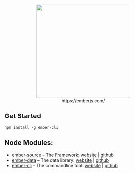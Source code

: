 <p align="center">
  <a href="https://emberjs.com"><img width="300" src="https://emberjs.com/images/brand/ember-4c.svg"></a><br>
  https://emberjs.com/
</p>

## Get Started

```
npm install -g ember-cli
```

## Node Modules:

* [ember-source](https://www.npmjs.com/package/ember-source) – The Framework: [website](https://emberjs.com) | [github](https://github.com/emberjs/ember.js)
* [ember-data](https://www.npmjs.com/package/ember-data) – The data library: [website](https://api.emberjs.com/ember-data) | [github](https://github.com/emberjs/data)
* [ember-cli](https://www.npmjs.com/package/ember-cli) – The commandline tool: [website](https://cli.emberjs.com) | [github](https://github.com/ember-cli/ember-cli)

